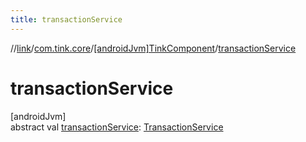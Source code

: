 ```yaml
---
title: transactionService
---
```

//[link](../../../index.html)/[com.tink.core](../index.html)/[[androidJvm]TinkComponent](index.html)/[transactionService](transaction-service.html)



# transactionService



[androidJvm]\
abstract val [transactionService](transaction-service.html): [TransactionService](../../com.tink.service.transaction/[android-jvm]-transaction-service/index.html)




